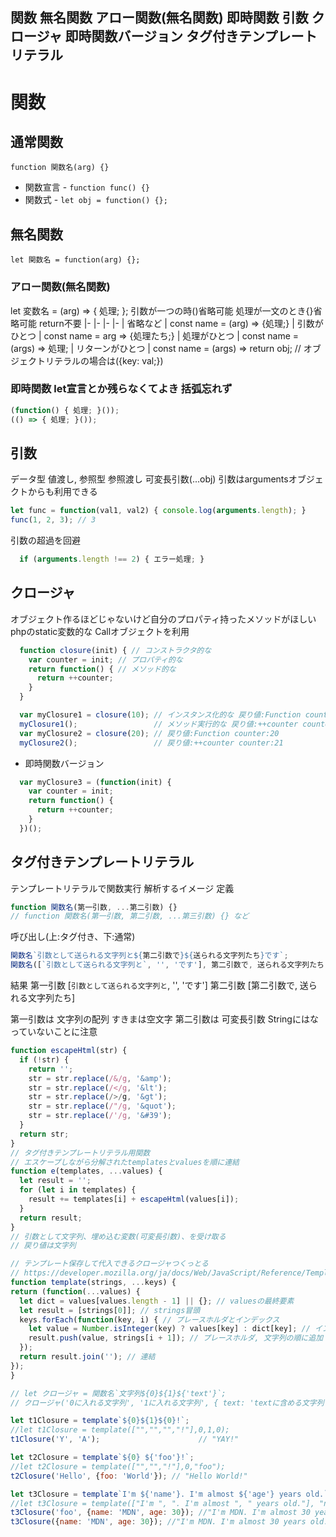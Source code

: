 関数
無名関数
アロー関数(無名関数)
即時関数
引数
クロージャ
即時関数バージョン
タグ付きテンプレートリテラル
------


# 関数

## 通常関数
`function 関数名(arg) {}`

* 関数宣言
\- `function func() {}`
* 関数式
\- `let obj = function() {};`

## 無名関数
`let 関数名 = function(arg) {};`

### アロー関数(無名関数)
let 変数名 = (arg) => { 処理; };
引数が一つの時()省略可能 処理が一文のとき{}省略可能 return不要
|-              |-
|-              |-
| 省略など         | const name = (arg) => {処理;}
| 引数がひとつ     | const name = arg => {処理たち;}
| 処理がひとつ     | const name = (args) => 処理;
| リターンがひとつ | const name = (args) => return obj; // オブジェクトリテラルの場合は({key: val;})

### 即時関数 let宣言とか残らなくてよき 括弧忘れず

```js
(function() { 処理; }());
(() => { 処理; }());
```

## 引数
データ型 値渡し, 参照型 参照渡し
可変長引数(...obj)
引数はargumentsオブジェクトからも利用できる

```js
let func = function(val1, val2) { console.log(arguments.length); }
func(1, 2, 3); // 3
```
引数の超過を回避

```js
  if (arguments.length !== 2) { エラー処理; }
```

## クロージャ
オブジェクト作るほどじゃないけど自分のプロパティ持ったメソッドがほしい
phpのstatic変数的な
Callオブジェクトを利用

```js
  function closure(init) { // コンストラクタ的な
    var counter = init; // プロパティ的な
    return function() { // メソッド的な
      return ++counter;
    }
  }

  var myClosure1 = closure(10); // インスタンス化的な 戻り値:Function counter:10
  myClosure1();                 // メソッド実行的な 戻り値:++counter counter:11
  var myClosure2 = closure(20); // 戻り値:Function counter:20
  myClosure2();                 // 戻り値:++counter counter:21
```

* 即時関数バージョン

```js
  var myClosure3 = (function(init) {
    var counter = init;
    return function() {
      return ++counter;
    }
  })();
```

## タグ付きテンプレートリテラル
テンプレートリテラルで関数実行 解析するイメージ
定義

```js
function 関数名(第一引数, ...第二引数) {}
// function 関数名(第一引数, 第二引数, ...第三引数) {} など
```
呼び出し(上:タグ付き、下:通常)

```js
関数名`引数として送られる文字列と${第二引数で}${送られる文字列たち}です`;
関数名([`引数として送られる文字列と`, '', 'です'], 第二引数で, 送られる文字列たち);
```

結果
第一引数 [`引数として送られる文字列と`, '', 'です']
第二引数 [第二引数で, 送られる文字列たち]

第一引数は 文字列の配列 すきまは空文字
第二引数は 可変長引数 Stringにはなっていないことに注意

```js
function escapeHtml(str) {
  if (!str) {
    return '';
    str = str.replace(/&/g, '&amp');
    str = str.replace(/</g, '&lt');
    str = str.replace(/>/g, '&gt');
    str = str.replace(/"/g, '&quot');
    str = str.replace(/'/g, '&#39');
  }
  return str;
}
// タグ付きテンプレートリテラル用関数
// エスケープしながら分解されたtemplatesとvaluesを順に連結
function e(templates, ...values) {
  let result = '';
  for (let i in templates) {
    result += templates[i] + escapeHtml(values[i]);
  }
  return result;
}
// 引数として文字列、埋め込む変数(可変長引数)、を受け取る
// 戻り値は文字列
```

```js
// テンプレート保存して代入できるクロージャつくっとる
// https://developer.mozilla.org/ja/docs/Web/JavaScript/Reference/Template_literals
function template(strings, ...keys) {
return (function(...values) {
  let dict = values[values.length - 1] || {}; // valuesの最終要素
  let result = [strings[0]]; // strings冒頭
  keys.forEach(function(key, i) { // プレースホルダとインデックス
    let value = Number.isInteger(key) ? values[key] : dict[key]; // インデックス指定があればそれ、なければ引数の文字列
    result.push(value, strings[i + 1]); // プレースホルダ, 文字列の順に追加
  });
  return result.join(''); // 連結
});
}

// let クロージャ = 関数名`文字列${0}${1}${'text'}`;
// クロージャ('0に入れる文字列', '1に入れる文字列', { text: 'textに含める文字列'});

let t1Closure = template`${0}${1}${0}!`;
//let t1Closure = template(["","","","!"],0,1,0);
t1Closure('Y', 'A');                      // "YAY!"

let t2Closure = template`${0} ${'foo'}!`;
//let t2Closure = template(["","","!"],0,"foo");
t2Closure('Hello', {foo: 'World'}); // "Hello World!"

let t3Closure = template`I'm ${'name'}. I'm almost ${'age'} years old.`;
//let t3Closure = template(["I'm ", ". I'm almost ", " years old."], "name", "age");
t3Closure('foo', {name: 'MDN', age: 30}); //"I'm MDN. I'm almost 30 years old."
t3Closure({name: 'MDN', age: 30}); //"I'm MDN. I'm almost 30 years old."

```